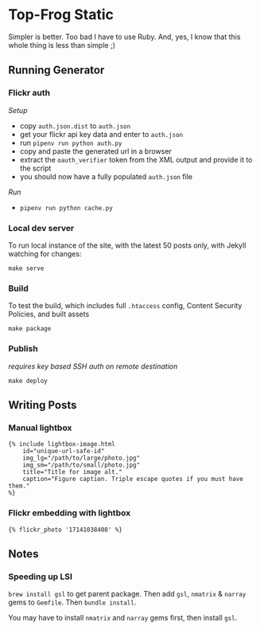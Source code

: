 # Top-Frog Static

Simpler is better. Too bad I have to use Ruby. And, yes, I know that this whole thing is less than simple ;)

## Running Generator

### Flickr auth

*Setup*
- copy `auth.json.dist` to `auth.json`
- get your flickr api key data and enter to `auth.json`
- run `pipenv run python auth.py`
- copy and paste the generated url in a browser
- extract the `oauth_verifier` token from the XML output and provide it to the script
- you should now have a fully populated `auth.json` file

*Run*
- `pipenv run python cache.py`

### Local dev server

To run local instance of the site, with the latest 50 posts only, with Jekyll watching for changes:

```
make serve
```

### Build

To test the build, which includes full `.htaccess` config, Content Security Policies, and built assets

```
make package
```

### Publish

_requires key based SSH auth on remote destination_

```
make deploy
```

## Writing Posts

### Manual lightbox

	{% include lightbox-image.html 
		id="unique-url-safe-id"
		img_lg="/path/to/large/photo.jpg"
		img_sm="/path/to/small/photo.jpg"
		title="Title for image alt."
		caption="Figure caption. Triple escape quotes if you must have them."
	%}

### Flickr embedding with lightbox

	{% flickr_photo '17141038408' %} 

## Notes

### Speeding up LSI

`brew install gsl` to get parent package.
Then add `gsl`, `nmatrix` & `narray` gems to `Gemfile`. Then `bundle install`.

You may have to install `nmatrix` and `narray` gems first, then install `gsl`.
